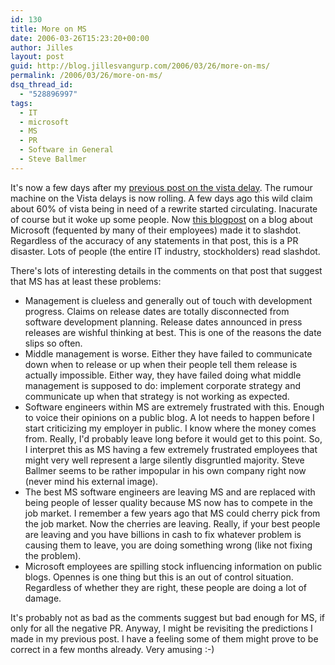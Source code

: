 ```yaml
---
id: 130
title: More on MS
date: 2006-03-26T15:23:20+00:00
author: Jilles
layout: post
guid: http://blog.jillesvangurp.com/2006/03/26/more-on-ms/
permalink: /2006/03/26/more-on-ms/
dsq_thread_id:
  - "528896997"
tags:
  - IT
  - microsoft
  - MS
  - PR
  - Software in General
  - Steve Ballmer
---
```

It's now a few days after my [previous post on the vista delay](https://www.jillesvangurp.com/2006/03/22/that-must-hurt/). The rumour machine on the Vista delays is now rolling. A few days ago this wild claim about 60% of vista being in need of a rewrite started circulating. Inacurate of course  but it woke up some people. Now [this blogpost](http://minimsft.blogspot.com/2006/03/vista-2007-fire-leadership-now.html) on a blog about Microsoft (fequented by many of their employees) made it to slashdot. Regardless of the accuracy of any statements in that post, this is  a PR disaster. Lots of people (the entire IT industry, stockholders) read slashdot.

There's lots of interesting details in the comments on that post that suggest that MS has at least these problems:
<ul>
	<li>Management is clueless and generally out of touch with development progress. Claims on release dates are totally disconnected from software development planning. Release dates announced in press releases are wishful thinking at best. This is one of the reasons the date slips so often.</li>
	<li>Middle management is worse. Either they have failed to communicate down when to release or up when their people tell them release is actually impossible. Either way, they have failed doing what middle management is supposed to do: implement corporate strategy and communicate up when that strategy is not working as expected.</li>
	<li>Software engineers within MS are extremely frustrated with this. Enough to voice their opinions on a public blog. A lot needs to happen before I start criticizing my employer in public. I know where the money comes from. Really, I'd probably leave long before it would get to this point. So, I interpret this as MS having a few extremely frustrated employees that might very well represent a large silently disgruntled majority. Steve Ballmer seems to be rather impopular in his own company right now (never mind his external image).</li>
	<li>The best MS software engineers are leaving MS and are replaced with being people of lesser quality because MS now has to compete in the job market. I remember a few years ago that MS could cherry pick from the job market. Now the cherries are leaving. Really, if your best people are leaving and you have billions in cash to fix whatever problem is causing them to leave, you are doing something wrong (like not fixing the problem).</li>
	<li>Microsoft employees are spilling stock influencing information on public blogs. Opennes is one thing but this is an out of control situation. Regardless of whether they are right, these people are doing a lot of damage.</li>
</ul>
It's probably not as bad as the comments suggest but bad enough for MS, if only for all the negative PR. Anyway, I might be revisiting the predictions I made in my previous post. I have a feeling some of them might prove to be correct in a few months already. Very amusing :-)